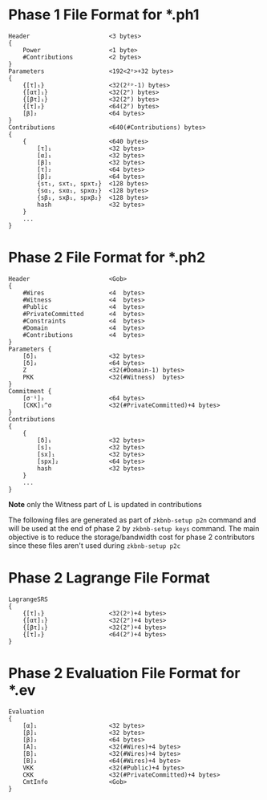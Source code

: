# Phase 1 File Format for *.ph1
    Header                      <3 bytes>
    {
        Power                   <1 byte>
        #Contributions          <2 bytes>
    }
    Parameters                  <192<2ᵖ>+32 bytes>
    {                           
        {[τ]₁}                  <32(2²ᵖ-1) bytes>
        {[ατ]₁}                 <32(2ᴾ) bytes>
        {[βτ]₁}                 <32(2ᴾ) bytes>
        {[τ]₂}                  <64(2ᴾ) bytes>
        [β]₂                    <64 bytes>
    }
    Contributions               <640(#Contributions) bytes>
    {
        {                       <640 bytes>
            [τ]₁                <32 bytes>
            [α]₁                <32 bytes>
            [β]₁                <32 bytes>
            [τ]₂                <64 bytes>
            [β]₂                <64 bytes>
            {sτ₁, sxτ₁, spxτ₂}  <128 bytes>
            {sα₁, sxα₁, spxα₂}  <128 bytes>
            {sβ₁, sxβ₁, spxβ₂}  <128 bytes>
            hash                <32 bytes>
        }
        ...
    }


# Phase 2 File Format for *.ph2
    Header                      <Gob>
    {
        #Wires                  <4  bytes>
        #Witness                <4  bytes>
        #Public                 <4  bytes>
        #PrivateCommitted       <4  bytes>
        #Constraints            <4  bytes>
        #Domain                 <4  bytes>
        #Contributions          <4  bytes>
    }
    Parameters {
        [δ]₁                    <32 bytes>
        [δ]₂                    <64 bytes>
        Z                       <32(#Domain-1) bytes>
        PKK                     <32(#Witness)  bytes>
    }
    Commitment {
        [σ⁻¹]₂                  <64 bytes>
        [CKK]₁^σ                <32(#PrivateCommitted)+4 bytes>
    }
    Contributions
    {
        {
            [δ]₁                <32 bytes>
            [s]₁                <32 bytes>
            [sx]₁               <32 bytes>
            [spx]₂              <64 bytes>
            hash                <32 bytes>
        }
        ...
    }


**Note** only the Witness part of L is updated in contributions

The following files are generated as part of `zkbnb-setup p2n` command and will be used at the end of phase 2 by `zkbnb-setup keys` command.
The main objective is to reduce the storage/bandwidth cost for phase 2 contributors since these files aren't used during `zkbnb-setup p2c`
# Phase 2 Lagrange File Format
    LagrangeSRS
    {
        {[τ]₁}                  <32(2ᵖ)+4 bytes>
        {[ατ]₁}                 <32(2ᴾ)+4 bytes>
        {[βτ]₁}                 <32(2ᴾ)+4 bytes>
        {[τ]₂}                  <64(2ᴾ)+4 bytes>
    }

# Phase 2 Evaluation File Format for *.ev

    Evaluation 
    {
        [α]₁                    <32 bytes>
        [β]₁                    <32 bytes>
        [β]₂                    <64 bytes>
        [A]₁                    <32(#Wires)+4 bytes>
        [B]₁                    <32(#Wires)+4 bytes>
        [B]₂                    <64(#Wires)+4 bytes>
        VKK                     <32(#Public)+4 bytes>
        CKK                     <32(#PrivateCommitted)+4 bytes>
        CmtInfo                 <Gob>
    }